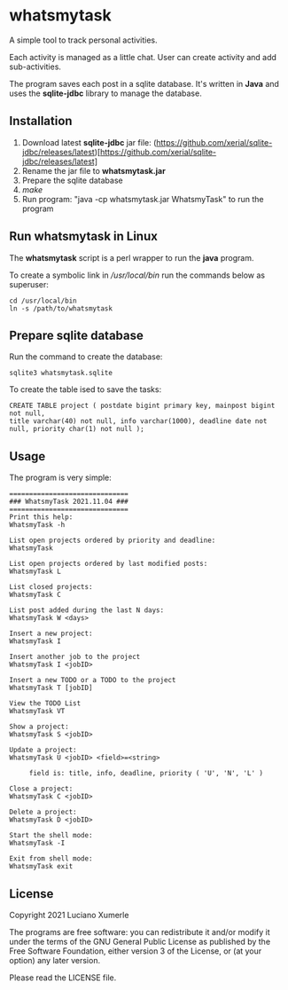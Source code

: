 # whatsmytask

A simple tool to track personal activities.

Each activity is managed as a little chat. User can create activity and add sub-activities.

The program saves each post in a sqlite database. It's written in **Java** and uses the
**sqlite-jdbc** library to manage the database.


## Installation

 1. Download latest **sqlite-jdbc** jar file: (https://github.com/xerial/sqlite-jdbc/releases/latest)[https://github.com/xerial/sqlite-jdbc/releases/latest]
 2. Rename the jar file to **whatsmytask.jar**
 3. Prepare the sqlite database
 4. *make*
 5. Run program: "java -cp whatsmytask.jar WhatsmyTask" to run the program


## Run whatsmytask in Linux

The **whatsmytask** script is a perl wrapper to run the **java** program.

To create a symbolic link in */usr/local/bin* run the commands below as superuser:

~~~~
cd /usr/local/bin
ln -s /path/to/whatsmytask
~~~~


## Prepare sqlite database

Run the command to create the database:

~~~~
sqlite3 whatsmytask.sqlite
~~~~

To create the table ised to save the tasks:

~~~~
CREATE TABLE project ( postdate bigint primary key, mainpost bigint not null,
title varchar(40) not null, info varchar(1000), deadline date not null, priority char(1) not null );
~~~~


## Usage

The program is very simple:

~~~~
==============================
### WhatsmyTask 2021.11.04 ###
==============================
Print this help:
WhatsmyTask -h

List open projects ordered by priority and deadline:
WhatsmyTask

List open projects ordered by last modified posts:
WhatsmyTask L

List closed projects:
WhatsmyTask C

List post added during the last N days:
WhatsmyTask W <days>

Insert a new project:
WhatsmyTask I

Insert another job to the project
WhatsmyTask I <jobID>

Insert a new TODO or a TODO to the project
WhatsmyTask T [jobID]

View the TODO List
WhatsmyTask VT

Show a project:
WhatsmyTask S <jobID>

Update a project:
WhatsmyTask U <jobID> <field>=<string>

     field is: title, info, deadline, priority ( 'U', 'N', 'L' )

Close a project:
WhatsmyTask C <jobID>

Delete a project:
WhatsmyTask D <jobID>

Start the shell mode:
WhatsmyTask -I

Exit from shell mode:
WhatsmyTask exit
~~~~

## License

Copyright 2021 Luciano Xumerle

The programs are free software: you can redistribute it and/or modify it under the terms of
the GNU General Public License as published by the Free Software Foundation, either version
3 of the License, or (at your option) any later version.

Please read the LICENSE file.
